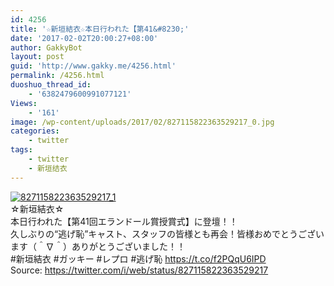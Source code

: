 ```yaml
---
id: 4256
title: '☆新垣結衣☆本日行われた【第41&#8230;'
date: '2017-02-02T20:00:27+08:00'
author: GakkyBot
layout: post
guid: 'http://www.gakky.me/4256.html'
permalink: /4256.html
duoshuo_thread_id:
    - '6382479600991077121'
Views:
    - '161'
image: /wp-content/uploads/2017/02/827115822363529217_0.jpg
categories:
    - twitter
tags:
    - twitter
    - 新垣结衣
---
```


[![827115822363529217_1](http://www.yui-aragaki.org/wp-content/uploads/2017/02/827115822363529217_1.jpg)](http://www.yui-aragaki.org/wp-content/uploads/2017/02/827115822363529217_1.jpg)  
☆新垣結衣☆  
本日行われた【第41回エランドール賞授賞式】に登壇！！  
久しぶりの“逃げ恥”キャスト、スタッフの皆様とも再会！皆様おめでとうございます（＾∇＾）ありがとうございました！！  
\#新垣結衣 #ガッキー #レプロ #逃げ恥 https://t.co/f2PQqU6IPD  
Source: <https://twitter.com/i/web/status/827115822363529217>
